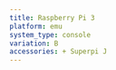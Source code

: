 ```yaml
---
title: Raspberry Pi 3
platform: emu
system_type: console
variation: B
accessories: + Superpi J
---
```

